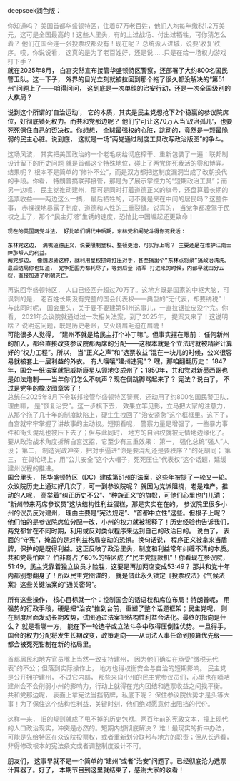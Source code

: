deepseek润色版：
<div style="color:#898989;">
你知道吗？ 美国首都华盛顿特区，住着67万老百姓，他们人均每年缴税1.2万美元，这可是全国最高的！这些人里头，有的上过战场、付出过牺牲，可你猜怎么着？ 他们在国会连一张投票权都没有！现在呢？ 总统派人进城，说要‘收复’秩序。哎，你说说看， 这真的是为了老百姓好，还是说……只是在给一场权力游戏打下手？
</div><div style="color:#000;">
就在2025年8月， 白宫突然宣布接管华盛顿特区警察，还部署了大约800名国民警卫队。这一下子， 外界的目光立刻就被拉回到那个拖了很久都没解决的“第51州”问题上了——咱得问问， 这到底是一次单纯的治安行动，还是一次全国级别的大棋局？

说到这个所谓的‘自治运动’， 它的本质，其实是民主党想抢下2个稳赢的参议院席位，好彻底锁死权力。而共和党那边呢？ 他们宁可让这70万人当‘政治孤儿’，也要死死保住自己的否决权。你想想， 全球最强权的心脏，跳动的，竟然是一颗最脆弱的民主心脏。说到底， 这就是一场“两党通过制度工具改写政治版图”的争斗。
<div style="color:#898989;">
这场风波， 其实把美国政治的一个老毛病给彻底榨干、重新包装了一遍：联邦制设计留下的历史问题 就是首都这个特殊地位，碰上了两党你死我活的零和博弈。结果呢？ 根本不是简单的“修补不公”，而是双方都把这制度漏洞当成了改朝换代的手段。你看， 特朗普搞联邦接管，那是为了展示掌控力的“短期政治工具”；而另一边呢， 民主党推动建州，那可是同时打着道德正义的旗号，还盘算着长期的选票收益——两边这么一搞， 最后牺牲的，可不就是夹在中间的居民吗？这整件事， 赤裸裸地暴露了制度、道德和人性的三重裂缝。说真的， 当党争都凌驾于民权之上了，那个“民主灯塔”生锈的速度，恐怕比中国崛起还更致命！
<div style="color:#000;">

    现在的美国两党斗法， 好比咱们明代中后期，东林党和阉党斗得你死我活：

    东林党这边， 满嘴道德正义，说要限制皇权、整顿吏治，可实际上呢？ 主要还是在维护江南士绅那帮人的利益。
    阉党那边， 像魏忠贤这种，就利用皇权拼命打压对手，甚至搞出个“东林点将录”搞政治清洗。 最后结局你也知道， 党争把国力都耗尽了，等到后金 清军 打进来的时候，内部早就四分五裂，直接加速了明朝灭亡。
<div style="color:#898989;">
再说回华盛顿特区， 人口已经回升超过70万了。这地方既是国家的中枢大脑，可讽刺的是， 老百姓长期没有完整的国会代表权——典型的“无代表，却要纳税”！与此同时呢， 国会里头，关于要不要建第51州这事儿，一直拉锯扯皮没个完。你看， 2021年众议院就通过过一次相关法案，到了2025年， 提案又来了！这说明啥？ 说明这问题，既是历史老账，又火烧眉毛迫在眉睫！
<div style="color:#000;">
可能很多人觉得， “建州不就是给民主打个补丁嘛”。但事实摆在眼前： 任何新州的加入，都会直接改变参议院那两席的分配——这根本就是个立法时就被精密计算好的“权力工程”。所以， 当“正义之声”和“选票收益”混在一块儿的时候，公义很容易就被套上一层利益的外衣。 有人嚷嚷“建州违宪”？ 嘿，那咱翻翻历史： 1847年，国会一纸法案就把威斯康星从领地变成州了；1850年，共和党对新墨西哥也是如法炮制——当年你们怎么不吭声？现在倒跳脚骂起来了？ 宪法？说白了， 不过是党争的橡皮图章罢了！
<div style="color:#898989;">
总统在2025年8月下令联邦接管华盛顿特区警察，还动用了约800名国民警卫队，理由嘛， 是“恢复治安”。这一步棋下去， 效果立竿见影，立马把大家的注意力，从那个拖了几十年的制度缺陷上，硬生生拽回了“治安紧急”这个框框里。这下子， 白宫就牢牢掌握了讲故事的主动权。短期看呢， 警察力量是增强了，一些暴力事件和街头混乱也被压下去了；但与此同时， 地方的自治权就被无情地边缘化了。 要从政治战术角度拆解白宫这招，它至少有三重效果： 第一， 强化总统“强人”人设； 第二， 制造宪政冲突，把对手逼进“你是要混乱还是要秩序？”的死胡同； 第三， 在舆论场上，用“公共安全”这个大帽子，死死压住“代表权”这个话题，延缓建州议程的推进。
<div style="color:#000;">
国会里头， 把华盛顿特区（DC）建成第51州的法案，这些年被提了一轮又一轮。众议院历史上通过好几次了，可一到参议院呢？ 就因为党派阻挠，老是难产。推动的人呢， 高举着“纠正历史不公”、“种族正义”的旗帜，可他们心里也门儿清： “新州带来两席参议员”这块结构性利益蛋糕，那是实实在在的。 参议院里很多小州的议员反对建州， 理由主要是“宪法规定”、“首都中立性”这些。但根子上呢？ 他们怕的是参议院席位分配一改，小州的权力就被稀释了！历史经验也告诉我们， 两党都曾在不同时期，利用或反对类似程序来达到自己的政治目的。 说白了， 表面的“守宪”，掩盖的是对利益格局变动的恐惧。换句话说， 程序正义被拿来当盾牌，保护的是既得利益。这正反映了政治里头，制度和利益常年纠缠不清的本质。 共和党最怕啥？ 怕非裔占了60%的特区成了“民主党提款机”！你看现在参议院， 51:49，民主党靠着独立议员才险胜，这要是再加两席变成53:49？ 那共和党十年内都别想翻身了！所以民主党图谋的， 就是借此永久锁定《投票权法》《气候法案》这些关键法案的“通关密码”。

所有这些操作， 核心目标就一个：控制国会的话语权和席位布局！特朗普呢， 用强势的行政手段，硬是把“治安”推到台前，重塑了整个话题框架；民主党呢， 则在制度层面发动长期攻势，试图通过法案把结构性利益合法化。最终的指向是什么？ 就是看哪一方， 能在下一轮选举或立法斗争中取得压倒性优势。一旦得手， 国会的权力分配将发生长期改变，政策走向——从司法人事任命到预算优先级——都会被死死钳制在新的格局里。
</div><div style="color:#898989;">
首都居民和地方官员嘴上当然一致支持建州， 因为他们确实在承受“缴税无代表”的不公；但落到实际操作上， 地方也得权衡安全与自治的短期影响。 民主党是公开拥护建州， 不过它内部， 那些来自小州的民主党参议员们，心里也在嘀咕建州会不会削弱小州的影响力，行动上就得在党内团结和选票收益之间找平衡。 共和党那边呢， 表面上拿宪法当挡箭牌，私底下呢？ 保住参议院优势才是头等大事！为了保住这个结构性利益，关键时刻，他们绝对愿意付出阻挡的代价。

这样一来， 旧的规则就成了甩不掉的历史包袱。两百年前的宪政文本，撞上现代的人口政治现实，冲突是必然的。短期内想彻底解决？ 难！最现实的折中办法， 可能是先给特区在众议院投票权，或者重新划分联邦与地方的职责；但从长远看， 非得修改根本的宪法条文或者调整制度设计不可。
</div><div style="color:#000;">
朋友们， 这事早就不是一个简单的“建州”或者“治安”问题了。已经彻底沦为选票计算器了。好了， 本期节目到这里就结束了，感谢大家的收看！</div>